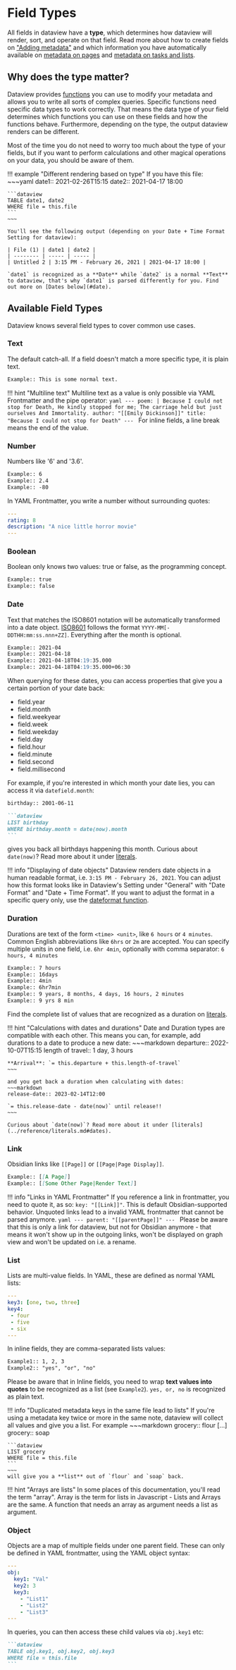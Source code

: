 # Field Types

All fields in dataview have a **type**, which determines how dataview will render, sort, and operate on that field.
Read more about how to create fields on ["Adding metadata"](add-metadata.md) and which information you have automatically available on [metadata on pages](./metadata-pages.md) and [metadata on tasks and lists](./metadata-tasks.md).

## Why does the type matter?

Dataview provides [functions](../reference/functions.md) you can use to modify your metadata and allows you to write all sorts of complex queries. Specific functions need specific data types to work correctly. That means the data type of your field determines which functions you can use on these fields and how the functions behave. Furthermore, depending on the type, the output dataview renders can be different.

Most of the time you do not need to worry too much about the type of your fields, but if you want to perform calculations and other magical operations on your data, you should be aware of them.

!!! example "Different rendering based on type"
    If you have this file:
    ~~~yaml
    date1:: 2021-02-26T15:15
    date2:: 2021-04-17 18:00

    ```dataview
    TABLE date1, date2
    WHERE file = this.file
    ```
    ~~~

    You'll see the following output (depending on your Date + Time Format Setting for dataview): 

    | File (1) | date1 | date2 |
    | -------- | ----- | ----- |
    | Untitled 2 | 3:15 PM - February 26, 2021 | 2021-04-17 18:00 |

    `date1` is recognized as a **Date** while `date2` is a normal **Text** to dataview, that's why `date1` is parsed differently for you. Find out more on [Dates below](#date). 

## Available Field Types

Dataview knows several field types to cover common use cases.

### Text

The default catch-all. If a field doesn't match a more specific type, it is plain text.

```markdown
Example:: This is some normal text.
```

!!! hint "Multiline text"
    Multiline text as a value is only possible via YAML Frontmatter and the pipe operator:
    ```yaml
    ---
    poem: |
      Because I could not stop for Death,
      He kindly stopped for me;
      The carriage held but just ourselves
      And Immortality.
    author: "[[Emily Dickinson]]"
    title: "Because I could not stop for Death"
    ---
    ```
    For inline fields, a line break means the end of the value. 

### Number

Numbers like '6' and '3.6'.
```markdown
Example:: 6
Example:: 2.4
Example:: -80
```

In YAML Frontmatter, you write a number without surrounding quotes: 

```yaml
---
rating: 8
description: "A nice little horror movie"
---
```

### Boolean

Boolean only knows two values: true or false, as the programming concept.

```markdown
Example:: true
Example:: false
```

### Date

Text that matches the ISO8601 notation will be automatically transformed into a date object. [ISO8601](https://en.wikipedia.org/wiki/ISO_8601) follows the format `YYYY-MM[-DDTHH:mm:ss.nnn+ZZ]`. Everything after the month is optional.
    
```markdown
Example:: 2021-04 
Example:: 2021-04-18
Example:: 2021-04-18T04:19:35.000
Example:: 2021-04-18T04:19:35.000+06:30
```

When querying for these dates, you can access properties that give you a certain portion of your date back:

- field.year
- field.month
- field.weekyear
- field.week
- field.weekday
- field.day
- field.hour
- field.minute
- field.second
- field.millisecond

For example, if you're interested in which month your date lies, you can access it via `datefield.month`:

~~~markdown
birthday:: 2001-06-11

```dataview
LIST birthday
WHERE birthday.month = date(now).month
```
~~~

gives you back all birthdays happening this month. Curious about `date(now)`? Read more about it under [literals](../reference/literals.md#dates).

!!! info "Displaying of date objects"
    Dataview renders date objects in a human readable format, i.e. `3:15 PM - February 26, 2021`. You can adjust how this format looks like in Dataview's Setting under "General" with "Date Format" and "Date + Time Format". If you want to adjust the format in a specific query only, use the [dateformat function](../reference/functions.md#dateformatdatedatetime-string).

### Duration

Durations are text of the form `<time> <unit>`, like `6 hours` or `4 minutes`. Common English abbreviations like
  `6hrs` or `2m` are accepted. You can specify multiple units in one field, i.e. `6hr 4min`, optionally with comma separator: `6 hours, 4 minutes`

```markdown
Example:: 7 hours
Example:: 16days
Example:: 4min
Example:: 6hr7min
Example:: 9 years, 8 months, 4 days, 16 hours, 2 minutes
Example:: 9 yrs 8 min
```

Find the complete list of values that are recognized as a duration on [literals](../reference/literals.md#durations). 

!!! hint "Calculations with dates and durations"
    Date and Duration types are compatible with each other. This means you can, for example, add durations to a date to produce a new date:
    ~~~markdown
    departure:: 2022-10-07T15:15
    length of travel:: 1 day, 3 hours

    **Arrival**: `= this.departure + this.length-of-travel`
    ~~~

    and you get back a duration when calculating with dates:
    ~~~markdown
    release-date:: 2023-02-14T12:00
      
    `= this.release-date - date(now)` until release!!
    ~~~

    Curious about `date(now)`? Read more about it under [literals](../reference/literals.md#dates).

### Link

Obsidian links like `[[Page]]` or `[[Page|Page Display]]`.

```markdown
Example:: [[A Page]]
Example:: [[Some Other Page|Render Text]]
```

!!! info "Links in YAML Frontmatter"
    If you reference a link in frontmatter, you need to quote it, as so: `key: "[[Link]]"`. This is default Obsidian-supported behavior. Unquoted links lead to a invalid YAML frontmatter that cannot be parsed anymore. 
    ```yaml
    ---
    parent: "[[parentPage]]"
    ---
    ```
    Please be aware that this is only a link for dataview, but not for Obsidian anymore - that means it won't show up in the outgoing links, won't be displayed on graph view and won't be updated on i.e. a rename.

### List

Lists are multi-value fields. In YAML, these are defined as normal YAML lists: 
```yaml
---
key3: [one, two, three]
key4:
 - four
 - five
 - six
---
```

In inline fields, they are comma-separated lists values:

```markdown
Example1:: 1, 2, 3
Example2:: "yes", "or", "no"
```

Please be aware that in Inline fields, you need to wrap **text values into quotes** to be recognized as a list (see `Example2`). `yes, or, no` is recognized as plain text.

!!! info "Duplicated metadata keys in the same file lead to lists"
    If you're using a metadata key twice or more in the same note, dataview will collect all values and give you a list. For example
    ~~~markdown
    grocery:: flour
    [...]
    grocery:: soap

    ```dataview
    LIST grocery
    WHERE file = this.file
    ```
    ~~~
    will give you a **list** out of `flour` and `soap` back.

!!! hint "Arrays are lists"
    In some places of this documentation, you'll read the term "array". Array is the term for lists in Javascript - Lists and Arrays are the same. A function that needs an array as argument needs a list as argument.

### Object

Objects are a map of multiple fields under one parent field. These can only be defined in YAML frontmatter, using the YAML object syntax:
```yaml
---
obj:
  key1: "Val"
  key2: 3
  key3: 
    - "List1"
    - "List2"
    - "List3"
---
```

  In queries, you can then access these child values via `obj.key1` etc:

~~~markdown
```dataview
TABLE obj.key1, obj.key2, obj.key3
WHERE file = this.file
```
~~~

